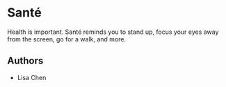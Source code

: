 # Santé
Health is important. Santé reminds you to stand up, focus your eyes away from the screen, go for a walk, and more.

## Authors
- Lisa Chen
